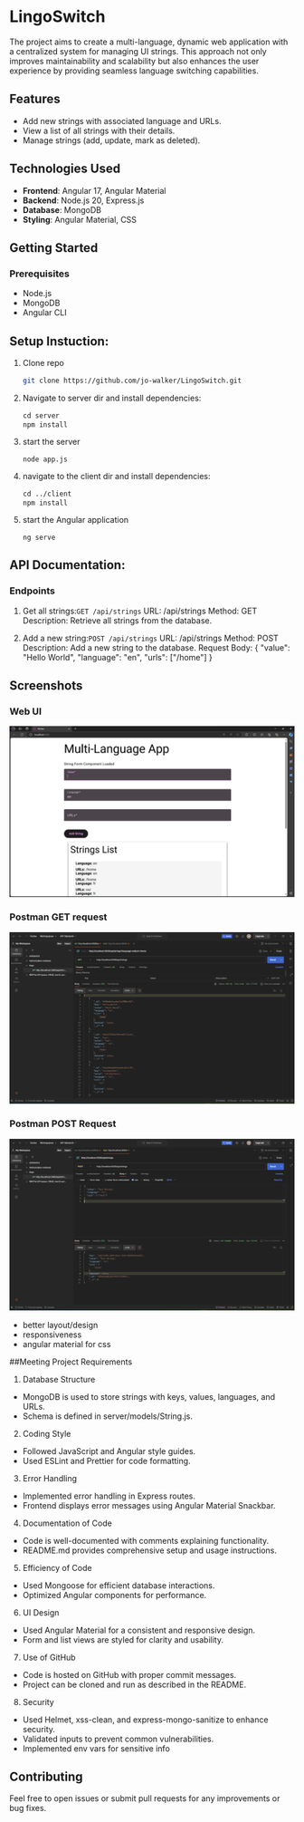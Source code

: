 # LingoSwitch

The project aims to create a multi-language, dynamic web application with a centralized system for managing UI strings. This approach not only improves maintainability and scalability but also enhances the user experience by providing seamless language switching capabilities.
## Features

- Add new strings with associated language and URLs.
- View a list of all strings with their details.
- Manage strings (add, update, mark as deleted).

## Technologies Used

- **Frontend**: Angular 17, Angular Material
- **Backend**: Node.js 20, Express.js
- **Database**: MongoDB
- **Styling**: Angular Material, CSS

## Getting Started

### Prerequisites

- Node.js
- MongoDB
- Angular CLI

## Setup Instuction:

1. Clone repo
   ```bash
   git clone https://github.com/jo-walker/LingoSwitch.git
   ```
2. Navigate to server dir and install dependencies:
   ```
   cd server
   npm install
   ```
3. start the server
   ```
   node app.js
   ```
4. navigate to the client dir and install dependencies:
   ```
   cd ../client
   npm install
   ```
5. start the Angular application
   ```
   ng serve
   ```

## API Documentation:

### Endpoints
1. Get all strings:`GET /api/strings`
URL: /api/strings
Method: GET
Description: Retrieve all strings from the database.

2. Add a new string:`POST /api/strings`
URL: /api/strings
Method: POST
Description: Add a new string to the database.
Request Body:
{
  "value": "Hello World",
  "language": "en",
  "urls": ["/home"]
}


## Screenshots
### Web UI
![Web UI](./server/screenshots/webui.png)
### Postman GET request
![Postman GET Request](./server/screenshots/postmangetrequest.png)

### Postman POST Request
![Postman POST Request](./server/screenshots/postmanpostrequest.png)
- better layout/design
- responsiveness
- angular material for css

##Meeting Project Requirements

1. Database Structure

- MongoDB is used to store strings with keys, values, languages, and URLs.
- Schema is defined in server/models/String.js.

2. Coding Style
- Followed JavaScript and Angular style guides.
- Used ESLint and Prettier for code formatting.

3. Error Handling
- Implemented error handling in Express routes.
- Frontend displays error messages using Angular Material Snackbar.

4. Documentation of Code
- Code is well-documented with comments explaining functionality.
- README.md provides comprehensive setup and usage instructions.

5. Efficiency of Code
- Used Mongoose for efficient database interactions.
- Optimized Angular components for performance.

6. UI Design
- Used Angular Material for a consistent and responsive design.
- Form and list views are styled for clarity and usability.

7. Use of GitHub

- Code is hosted on GitHub with proper commit messages.
- Project can be cloned and run as described in the README.

8. Security
- Used Helmet, xss-clean, and express-mongo-sanitize to enhance security.
- Validated inputs to prevent common vulnerabilities.
- Implemented env vars for sensitive info

## Contributing
Feel free to open issues or submit pull requests for any improvements or bug fixes.


